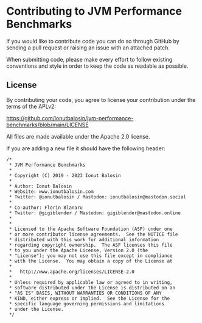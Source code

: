 # Contributing to JVM Performance Benchmarks

If you would like to contribute code you can do so through GitHub by sending a pull request or raising an issue with an attached patch.

When submitting code, please make every effort to follow existing conventions and style in order to keep the code as readable as possible.

## License

By contributing your code, you agree to license your contribution under the terms of the APLv2:

https://github.com/ionutbalosin/jvm-performance-benchmarks/blob/main/LICENSE

All files are made available under the Apache 2.0 license.

If you are adding a new file it should have the following header:

```
/*
 * JVM Performance Benchmarks
 *
 * Copyright (C) 2019 - 2023 Ionut Balosin
 *
 * Author: Ionut Balosin
 * Website: www.ionutbalosin.com
 * Twitter: @ionutbalosin / Mastodon: ionutbalosin@mastodon.social
 *
 * Co-author: Florin Blanaru
 * Twitter: @gigiblender / Mastodon: gigiblender@mastodon.online
 *
 *
 * Licensed to the Apache Software Foundation (ASF) under one
 * or more contributor license agreements.  See the NOTICE file
 * distributed with this work for additional information
 * regarding copyright ownership.  The ASF licenses this file
 * to you under the Apache License, Version 2.0 (the
 * "License"); you may not use this file except in compliance
 * with the License.  You may obtain a copy of the License at
 *
 *   http://www.apache.org/licenses/LICENSE-2.0
 *
 * Unless required by applicable law or agreed to in writing,
 * software distributed under the License is distributed on an
 * "AS IS" BASIS, WITHOUT WARRANTIES OR CONDITIONS OF ANY
 * KIND, either express or implied.  See the License for the
 * specific language governing permissions and limitations
 * under the License.
 */
 ```